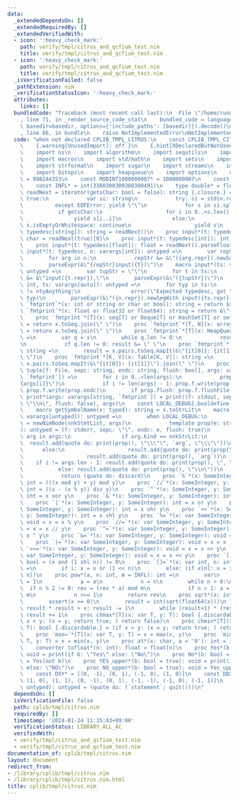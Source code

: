 ```yaml
---
data:
  _extendedDependsOn: []
  _extendedRequiredBy: []
  _extendedVerifiedWith:
  - icon: ':heavy_check_mark:'
    path: verify/tmpl/citrus_and_qcfium_test.nim
    title: verify/tmpl/citrus_and_qcfium_test.nim
  - icon: ':heavy_check_mark:'
    path: verify/tmpl/citrus_and_qcfium_test.nim
    title: verify/tmpl/citrus_and_qcfium_test.nim
  _isVerificationFailed: false
  _pathExtension: nim
  _verificationStatusIcon: ':heavy_check_mark:'
  attributes:
    links: []
  bundledCode: "Traceback (most recent call last):\n  File \"/home/runner/.local/lib/python3.10/site-packages/onlinejudge_verify/documentation/build.py\"\
    , line 71, in _render_source_code_stat\n    bundled_code = language.bundle(stat.path,\
    \ basedir=basedir, options={'include_paths': [basedir]}).decode()\n  File \"/home/runner/.local/lib/python3.10/site-packages/onlinejudge_verify/languages/nim.py\"\
    , line 86, in bundle\n    raise NotImplementedError\nNotImplementedError\n"
  code: "when not declared CPLIB_TMPL_CITRUS:\n    const CPLIB_TMPL_CITRUS* = 1\n\
    \    {.warning[UnusedImport]: off.}\n    {.hint[XDeclaredButNotUsed]: off.}\n\
    \    import os\n    import algorithm\n    import sequtils\n    import tables\n\
    \    import macros\n    import std/math\n    import sets\n    import strutils\n\
    \    import strformat\n    import sugar\n    import streams\n    import deques\n\
    \    import bitops\n    import heapqueue\n    import options\n    const MODINT998244353*\
    \ = 998244353\n    const MODINT1000000007* = 1000000007\n    const INF* = 100100111\n\
    \    const INFL* = int(3300300300300300491)\n    type double* = float64\n    let\
    \ readNext = iterator(getsChar: bool = false): string {.closure.} =\n        while\
    \ true:\n            var si: string\n            try: si = stdin.readLine\n  \
    \          except EOFError: yield \"\"\n            for s in si.split:\n     \
    \           if getsChar:\n                    for i in 0..<s.len():\n        \
    \                yield s[i..i]\n                else:\n                    if\
    \ s.isEmptyOrWhitespace: continue\n                    yield s\n    proc input*(t:\
    \ typedesc[string]): string = readNext()\n    proc input*(t: typedesc[char]):\
    \ char = readNext(true)[0]\n    proc input*(t: typedesc[int]): int = readNext().parseInt\n\
    \    proc input*(t: typedesc[float]): float = readNext().parseFloat\n    macro\
    \ input*(t: typedesc, n: varargs[int]): untyped =\n        var repStr = \"\"\n\
    \        for arg in n:\n            repStr &= &\"({arg.repr}).newSeqWith \"\n\
    \        parseExpr(&\"{repStr}input({t})\")\n    macro input*(ts: varargs[auto]):\
    \ untyped =\n        var tupStr = \"\"\n        for t in ts:\n            tupStr\
    \ &= &\"input({t.repr}),\"\n        parseExpr(&\"({tupStr})\")\n    macro input*(n:\
    \ int, ts: varargs[auto]): untyped =\n        for typ in ts:\n            if typ.typeKind\
    \ != ntyAnything:\n                error(\"Expected typedesc, got \" & typ.repr,\
    \ typ)\n        parseExpr(&\"({n.repr}).newSeqWith input({ts.repr})\")\n    proc\
    \ `fmtprint`*(x: int or string or char or bool): string = return $x\n    proc\
    \ `fmtprint`*(x: float or float32 or float64): string = return &\"{x:.16f}\"\n\
    \    proc `fmtprint`*[T](x: seq[T] or Deque[T] or HashSet[T] or set[T]): string\
    \ = return x.toSeq.join(\" \")\n    proc `fmtprint`*[T, N](x: array[T, N]): string\
    \ = return x.toSeq.join(\" \")\n    proc `fmtprint`*[T](x: HeapQueue[T]): string\
    \ =\n        var q = x\n        while q.len != 0:\n            result &= &\"{q.pop()}\"\
    \n            if q.len != 0: result &= \" \"\n    proc `fmtprint`*[T](x: CountTable[T]):\
    \ string =\n        result = x.pairs.toSeq.mapIt(&\"{it[0]}: {it[1]}\").join(\"\
    \ \")\n    proc `fmtprint`*[K, V](x: Table[K, V]): string =\n        result =\
    \ x.pairs.toSeq.mapIt(&\"{it[0]}: {it[1]}\").join(\" \")\n    proc print*(prop:\
    \ tuple[f: File, sepc: string, endc: string, flush: bool], args: varargs[string,\
    \ `fmtprint`]) =\n        for i in 0..<len(args):\n            prop.f.write(&\"\
    {args[i]}\")\n            if i != len(args) - 1: prop.f.write(prop.sepc) else:\
    \ prop.f.write(prop.endc)\n        if prop.flush: prop.f.flushFile()\n    proc\
    \ print*(args: varargs[string, `fmtprint`]) = print((f: stdout, sepc: \" \", endc:\
    \ \"\\n\", flush: false), args)\n    const LOCAL_DEBUG{.booldefine.} = false\n\
    \    macro getSymbolName(x: typed): string = x.toStrLit\n    macro debug*(args:\
    \ varargs[untyped]): untyped =\n        when LOCAL_DEBUG:\n            result\
    \ = newNimNode(nnkStmtList, args)\n            template prop(e: string = \"\"\
    ): untyped = (f: stderr, sepc: \"\", endc: e, flush: true)\n            for i,\
    \ arg in args:\n                if arg.kind == nnkStrLit:\n                  \
    \  result.add(quote do: print(prop(), \"\\\"\", `arg`, \"\\\"\"))\n          \
    \      else:\n                    result.add(quote do: print(prop(\": \"), getSymbolName(`arg`)))\n\
    \                    result.add(quote do: print(prop(), `arg`))\n            \
    \    if i != args.len - 1: result.add(quote do: print(prop(), \", \"))\n     \
    \           else: result.add(quote do: print(prop(), \"\\n\"))\n        else:\n\
    \            return (quote do: discard)\n    proc `%`*(x: SomeInteger, y: SomeInteger):\
    \ int = (((x mod y) + y) mod y)\n    proc `//`*(x: SomeInteger, y: SomeInteger):\
    \ int = ((x - (x % y)) div y)\n    proc `^`*(x: SomeInteger, y: SomeInteger):\
    \ int = x xor y\n    proc `&`*(x: SomeInteger, y: SomeInteger): int = x and y\n\
    \    proc `|`*(x: SomeInteger, y: SomeInteger): int = x or y\n    proc `>>`*(x:\
    \ SomeInteger, y: SomeInteger): int = x shr y\n    proc `<<`*(x: SomeInteger,\
    \ y: SomeInteger): int = x shl y\n    proc `%=`*(x: var SomeInteger, y: SomeInteger):\
    \ void = x = x % y\n    proc `//=`*(x: var SomeInteger, y: SomeInteger): void\
    \ = x = x // y\n    proc `^=`*(x: var SomeInteger, y: SomeInteger): void = x =\
    \ x ^ y\n    proc `&=`*(x: var SomeInteger, y: SomeInteger): void = x = x & y\n\
    \    proc `|=`*(x: var SomeInteger, y: SomeInteger): void = x = x | y\n    proc\
    \ `>>=`*(x: var SomeInteger, y: SomeInteger): void = x = x >> y\n    proc `<<=`*(x:\
    \ var SomeInteger, y: SomeInteger): void = x = x << y\n    proc `[]`*(x, n: int):\
    \ bool = (x and (1 shl n)) != 0\n    proc `[]=`*(x: var int, n: int, i: bool)\
    \ =\n        if i: x = x or (1 << n)\n        else: (if x[n]: x = x xor (1 <<\
    \ n))\n    proc pow*(a, n: int, m = INFL): int =\n        var\n            rev\
    \ = 1\n            a = a\n            n = n\n        while n > 0:\n          \
    \  if n % 2 != 0: rev = (rev * a) mod m\n            if n > 1: a = (a * a) mod\
    \ m\n            n >>= 1\n        return rev\n    proc sqrt*(x: int): int =\n\
    \        assert(x >= 0)\n        result = int(sqrt(float64(x)))\n        while\
    \ result * result > x: result -= 1\n        while (result+1) * (result+1) <= x:\
    \ result += 1\n    proc chmax*[T](x: var T, y: T): bool {.discardable.} = (if\
    \ x < y: (x = y; return true; ) return false)\n    proc chmin*[T](x: var T, y:\
    \ T): bool {.discardable.} = (if x > y: (x = y; return true; ) return false)\n\
    \    proc `max=`*[T](x: var T, y: T) = x = max(x, y)\n    proc `min=`*[T](x: var\
    \ T, y: T) = x = min(x, y)\n    proc at*(x: char, a = '0'): int = int(x) - int(a)\n\
    \    converter tofloat*(n: int): float = float(n)\n    proc Yes*(b: bool = true):\
    \ void = print(if b: \"Yes\" else: \"No\")\n    proc No*(b: bool = true): void\
    \ = Yes(not b)\n    proc YES_upper*(b: bool = true): void = print(if b: \"YES\"\
    \ else: \"NO\")\n    proc NO_upper*(b: bool = true): void = Yes_upper(not b)\n\
    \    const DXY* = [(0, -1), (0, 1), (-1, 0), (1, 0)]\n    const DDXY* = [(1, -1),\
    \ (1, 0), (1, 1), (0, -1), (0, 1), (-1, -1), (-1, 0), (-1, 1)]\n    macro exit*(statement:\
    \ untyped): untyped = (quote do: (`statement`; quit()))\n"
  dependsOn: []
  isVerificationFile: false
  path: cplib/tmpl/citrus.nim
  requiredBy: []
  timestamp: '2024-01-24 11:35:43+09:00'
  verificationStatus: LIBRARY_ALL_AC
  verifiedWith:
  - verify/tmpl/citrus_and_qcfium_test.nim
  - verify/tmpl/citrus_and_qcfium_test.nim
documentation_of: cplib/tmpl/citrus.nim
layout: document
redirect_from:
- /library/cplib/tmpl/citrus.nim
- /library/cplib/tmpl/citrus.nim.html
title: cplib/tmpl/citrus.nim
---
```

